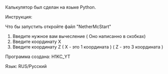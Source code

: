 Калькулятор был сделан на языке Python.

Инструкция:

 Что бы запустить откройте файл "NetherMcStart"
 1) Введите нужное вам вычесление ( Оно написанно в скобках)
 2) Введите координату X
 3) Введите координату Z
  ( X - это 1 координата )
  ( Z - это 3 координата )



Программа создана: H1KC_YT

Язык: RUS/Русский